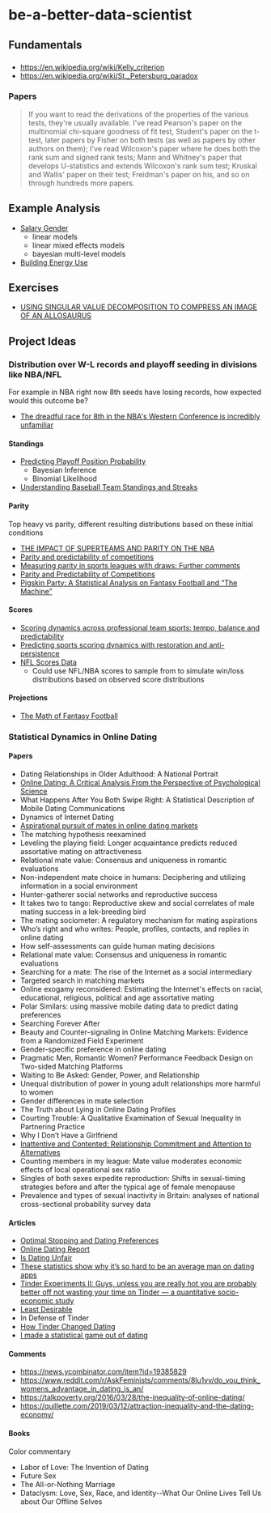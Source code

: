 # be-a-better-data-scientist

## Fundamentals

###

* https://en.wikipedia.org/wiki/Kelly_criterion
* https://en.wikipedia.org/wiki/St._Petersburg_paradox

### Papers

> If you want to read the derivations of the properties of the various tests, they're usually available. I've read Pearson's paper on the multinomial chi-square goodness of fit test, Student's paper on the t-test, later papers by Fisher on both tests (as well as papers by other authors on them); I've read Wilcoxon's paper where he does both the rank sum and signed rank tests; Mann and Whitney's paper that develops U-statistics and extends Wilcoxon's rank sum test; Kruskal and Wallis' paper on their test; Freidman's paper on his, and so on through hundreds more papers.

## Example Analysis

* [Salary Gender](https://juliasilge.com/blog/salary-gender/)
  * linear models
  * linear mixed effects models
  * bayesian multi-level models
* [Building Energy Use](https://towardsdatascience.com/a-complete-machine-learning-walk-through-in-python-part-one-c62152f39420)

## Exercises

* [USING SINGULAR VALUE DECOMPOSITION TO COMPRESS AN IMAGE OF AN ALLOSAURUS](https://docs.google.com/viewer?a=v&pid=sites&srcid=ZGVmYXVsdGRvbWFpbnxuYXNsdW5kZXJpY3xneDpkMTI4OTI1NTc4YjRlOGE)

## Project Ideas

### Distribution over W-L records and playoff seeding in divisions like NBA/NFL

For example in NBA right now 8th seeds have losing records, how expected would this outcome be?

* [The dreadful race for 8th in the NBA's Western Conference is incredibly unfamiliar](https://www.espn.com/nba/story/_/id/28450353/the-dreadful-race-8th-nba-western-conference-incredibly-unfamiliar)
  
#### Standings

* [Predicting Playoff Position Probability](https://fansided.com/2019/02/07/nylon-calculus-predicting-playoff-position-probability/)
  * Bayesian Inference
  * Binomial Likelihood
* [Understanding Baseball Team Standings and Streaks
](https://arxiv.org/pdf/0804.1110.pdf)
  
#### Parity

Top heavy vs parity, different resulting distributions based on these initial conditions

* [THE IMPACT OF SUPERTEAMS AND PARITY ON THE NBA](https://scholarsbank.uoregon.edu/xmlui/bitstream/handle/1794/24005/Final%20Thesis-Finci.pdf?sequence=1&isAllowed=y)
* [Parity and predictability of competitions](https://arxiv.org/pdf/physics/0608007.pdf)
* [Measuring parity in sports leagues with draws: Further comments](https://ourarchive.otago.ac.nz/bitstream/handle/10523/995/DP_1005.pdf?sequence=3)
* [Parity and Predictability of Competitions](https://arxiv.org/pdf/physics/0608007.pdf)
* [Pigskin Party: A Statistical Analysis on Fantasy Football and “The Machine”](https://web.wpi.edu/Pubs/E-project/Available/E-project-042612-032533/unrestricted/Pigskin_Party_-_A_Statistical_Analysis_on_Fantasy_Football_and_The_Machine.pdf)

#### Scores

* [Scoring dynamics across professional team sports: tempo, balance and predictability](https://epjdatascience.springeropen.com/articles/10.1140/epjds29)
* [Predicting sports scoring dynamics with restoration and anti-persistence](https://arxiv.org/pdf/1504.05872.pdf)
* [NFL Scores Data](https://www.kaggle.com/tobycrabtree/nfl-scores-and-betting-data)
  * Could use NFL/NBA scores to sample from to simulate win/loss distributions based on observed score distributions

#### Projections

* [The Math of Fantasy Football](https://web.wpi.edu/Pubs/E-project/Available/E-project-042513-140309/unrestricted/ASL_MQP_jpa.pdf)

### Statistical Dynamics in Online Dating

#### Papers

* Dating Relationships in Older Adulthood: A National Portrait
* [Online Dating: A Critical Analysis From the
Perspective of Psychological Science](https://www3.nd.edu/~ghaeffel/OnineDating_Aron.pdf)
* What Happens After You Both Swipe Right: A Statistical Description of Mobile Dating Communications
* Dynamics of Internet Dating
* [Aspirational pursuit of mates in online dating markets](https://www.ncbi.nlm.nih.gov/pmc/articles/PMC6082652/)
* The matching hypothesis reexamined
* Leveling the playing field: Longer acquaintance predicts reduced assortative mating on attractiveness
* Relational mate value: Consensus and uniqueness in romantic evaluations
* Non-independent mate choice in humans: Deciphering and utilizing information in a social environment
* Hunter-gatherer social networks and reproductive success
* It takes two to tango: Reproductive skew and social correlates of male mating success in a lek-breeding bird
* The mating sociometer: A regulatory mechanism for mating aspirations
* Who’s right and who writes: People, profiles, contacts, and replies in online dating
* How self-assessments can guide human mating decisions
* Relational mate value: Consensus and uniqueness in romantic evaluations
* Searching for a mate: The rise of the Internet as a social intermediary
* Targeted search in matching markets
* Online exogamy reconsidered: Estimating the Internet's effects on racial, educational, religious, political and age assortative mating
* Polar Similars: using massive mobile dating data to predict dating preferences
* Searching Forever After
* Beauty and Counter-signaling in Online Matching Markets: Evidence from a Randomized Field Experiment
* Gender-specific preference in online dating
* Pragmatic Men, Romantic Women? Performance Feedback Design on Two-sided Matching Platforms
* Waiting to Be Asked: Gender, Power, and Relationship
* Unequal distribution of power in young adult relationships more harmful to women
* Gender differences in mate selection
* The Truth about Lying in Online Dating Profiles
* Courting Trouble: A Qualitative Examination of Sexual Inequality in Partnering Practice
* Why I Don’t Have a Girlfriend
* [Inattentive and Contented: Relationship Commitment and Attention to Alternatives](http://ruby.fgcu.edu/courses/twimberley/10199/psy/inattentive.pdf)
* Counting members in my league: Mate value moderates economic effects of local operational sex ratio
* Singles of both sexes expedite reproduction: Shifts in sexual-timing strategies before and after the typical age of female menopause
* Prevalence and types of sexual inactivity in Britain: analyses of national cross-sectional probability survey data

#### Articles

* [Optimal Stopping and Dating Preferences](https://towardsdatascience.com/probability-theory-and-the-optimal-dating-strategy-for-2018-2b75b26fb0b)
* [Online Dating Report](https://www.kaspersky.com/blog/online-dating-report/)
* [Is Dating Unfair](https://www.waytoosocial.com/is-dating-unfair/)
* [These statistics show why it’s so hard to be an average man on dating apps](https://qz.com/1051462/these-statistics-show-why-its-so-hard-to-be-an-average-man-on-dating-apps/)
* [Tinder Experiments II: Guys, unless you are really hot you are probably better off not wasting your time on Tinder — a quantitative socio-economic study](https://medium.com/@worstonlinedater/tinder-experiments-ii-guys-unless-you-are-really-hot-you-are-probably-better-off-not-wasting-your-2ddf370a6e9a)
* [Least Desirable](https://medium.com/least-desirable/about-least-desirable-a5917edf6016)
* In Defense of Tinder
* [How Tinder Changed Dating](https://www.theatlantic.com/family/archive/2018/12/tinder-changed-dating/578698/)
* [I made a statistical game out of dating](https://www.theguardian.com/global/2017/may/13/love-maths-statistical-game-formula-happiness-dina-nayeri)

#### Comments

* https://news.ycombinator.com/item?id=19385829
* https://www.reddit.com/r/AskFeminists/comments/8lu1vv/do_you_think_womens_advantage_in_dating_is_an/
* https://talkpoverty.org/2016/03/28/the-inequality-of-online-dating/
* https://quillette.com/2019/03/12/attraction-inequality-and-the-dating-economy/

#### Books

Color commentary

* Labor of Love: The Invention of Dating
* Future Sex
* The All-or-Nothing Marriage
* Dataclysm: Love, Sex, Race, and Identity--What Our Online Lives Tell Us about Our Offline Selves
